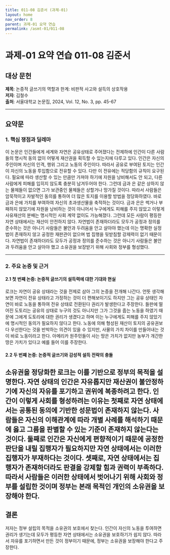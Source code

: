 ```yaml
---
title: 011-08 김준서 (과제-01)
layout: home
nav_order: 8
parent: 과제-01 요약 연습
permalink: /asmt-01/011-08
---
```


# 과제-01 요약 연습 011-08 김준서 

## 대상 문헌  
**제목**: 논증적 글쓰기의 역할과 한계: 비판적 사고와 설득의 상호작용  
**저자**: 김철수  
**출처**: 서울대학교 논문집, 2024, Vol. 12, No. 3, pp. 45-67  

---

## 요약문  

### 1. 핵심 쟁점과 딜레마  
이 논문은 인간들에게 세계와 자연은 공유상태로 주어졌다는 전제하에 인간이 다른 사람들의 명시적 동의 없이 어떻게 재산권을 획득할 수 있는지에 다루고 있다. 인간은 자신의 주인이며 자신의 인격, 행위 그리고 노동의 주인이다. 따라서 공유로 부여된 토지는 인간이 자신의 노동을 투입함으로 전유할 수 있다. 다만 이 전유에는 적당함의 규칙이 요구된다. 필요에 따라 생산할 수 있는 만큼만 가져야 하기에 자원을 낭비해서도 안 되고, 다른 사람에게 피해를 입히지 않도록 충분히 남겨두어야 한다. 그런데 금과 은 같은 상하지 않는 물체들이 없으면 그가 보관중인 물체들은 상할거나 망가질 것이다. 따라서 사람들은 암묵적이고 자발적인 동의를 통하여 더 많은 토지를 이용할 방법을 정당화하였다. 바로 금과 은에 가치를 부여하여 자신의 초과생산물을 축적하는 것이다. 금과 은은 썩거나 부패하지 않았기에 자원을 낭비하는 것이 아니어서 누구에게도 피해를 주지 않았고 이렇게 사유재산의 분배는 명시적인 사회 계약 없이도 가능해졌다. 그런데 모든 사람이 평등한 자연 상태에서는 재산이 안전하지 않다.  자연법이 존재하더라도 모두가 공정과 정의를 준수하는 것은 아니기 사람들은 불안과 두려움을 안고 살아야 했는데 이는 명확한 실정법이 존재하지 않고 공정한 재판관이 없으며 법 집행을 뒷받침할 강제력이 없기 때문이다. 자연법이 존재하더라도 모두가 공정과 정의를 준수하는 것은 아니기 사람들은 불안과 두려움을 안고 살아야 했고 소유권을 보장받기 위해 사회와 정부를 형성했다. 

---

### 2. 주요 논증 및 근거  

#### 2.1 첫 번째 논증: 논증적 글쓰기의 설득력에 대한 기대와 현실
로크는 자연이 공유 상태라는 것을 전제로 삼아 그의 논증을 전개해 나간다. 언뜻 생각해보면 자연이 전유 상태라고 가정하는 것이 더 편해보이기도 하지만 그는 공유 상태인 자연이 바로 노동을 통하여 전유 상태로 전환된다 권리가 발생한다고 주장한다. 들판에 떨어진 도토리는 공유의 상태로 누구의 것도 아니지만 그가 그것을 줍는 노동을 하였기 때문에 그에게 도토리에 대한 권리가 생겼다고 하며 이는 누구에게도 피해를 주지 않았기에 명시적인 동의가 필요하지 않다고 한다. 노동에 의해 형성된 재산이 토지의 공유권보다 우선한다는 것을 반박하는 의견이 있을 수 있지만, 사물의 가치 차이를 만들어내는 것이 바로 노동이라고 한다. 아메리카 원주민들이 사는 땅은 가치가 없지만 농부가 개간한 땅은 가치가 있다고 예를 들어 이를 주장한다.  
#### 2.2 두 번째 논증: 논증적 글쓰기와 감성적 설득 전략의 충돌  
소유권을 정당화한 로크는 이를 기반으로 정부의 목적을 설명한다. 자연 상태의 인간은 자유롭지만 재산권이 불안정하기에 자신의 자유를 포기하고 권위에 복종하려고 한다. 인간이 이렇게 사회를 형성하려는 이유는 첫째로 자연 상태에서는 공통된 동의에 기반한 성문법이 존재하지 않는다. 사람들은 자신의 이해관계에 따라 개별 사례를 해석하기 때문에 옳고 그름을 판별할 수 있는 기준이 존재하지 않는다는 것이다. 둘째로 인간은 자신에게 편향적이기 때문에 공정한 판단을 내릴 집행자가 필요하지만 자연 상태에서는 이러한 집행자가 부재하다는 것이다. 셋째로, 자연 상태에서는 집행자가 존재하더라도 판결을 강제할 힘과 권력이 부족하다. 따라서 사람들은 이러한 상태에서 벗어나기 위해 사회와 정부를 설립한 것이며 정부는 본래 목적인 개인의 소유권을 보장해야 한다.
---

## 결론  
저자는 정부 설립의 목적을 소유권의 보호에서 찾는다. 인간이 자신의 노동을 투여하면 권리가 생기는데 모두가 평등한 자연 상태에서는 소유권을 보호하기가 쉽지 않다. 따라서 자유를 포기하면서 만든 것이 정부이기 때문에, 정부는 소유권을 보장해야 한다고 주장한다.
